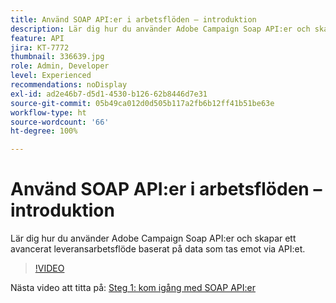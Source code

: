 ```yaml
---
title: Använd SOAP API:er i arbetsflöden – introduktion
description: Lär dig hur du använder Adobe Campaign Soap API:er och skapar ett avancerat leveransarbetsflöde baserat på data som tas emot via API:et.
feature: API
jira: KT-7772
thumbnail: 336639.jpg
role: Admin, Developer
level: Experienced
recommendations: noDisplay
exl-id: ad2e46b7-d5d1-4530-b126-62b8446d7e31
source-git-commit: 05b49ca012d0d505b117a2fb6b12ff41b51be63e
workflow-type: ht
source-wordcount: '66'
ht-degree: 100%

---
```


# Använd SOAP API:er i arbetsflöden – introduktion

Lär dig hur du använder Adobe Campaign Soap API:er och skapar ett avancerat leveransarbetsflöde baserat på data som tas emot via API:et.

>[!VIDEO](https://video.tv.adobe.com/v/336639?quality=12&learn=on)

Nästa video att titta på: [Steg 1: kom igång med SOAP API:er](/help/tutorial-use-soap-apis/get-started-with-soap-apis.md)
